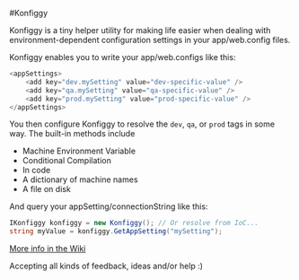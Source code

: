 #Konfiggy

Konfiggy is a tiny helper utility for making life easier when dealing with environment-dependent configuration settings in your app/web.config files.

Konfiggy enables you to write your app/web.configs like this:

```csharp
<appSettings>
    <add key="dev.mySetting" value="dev-specific-value" />
    <add key="qa.mySetting" value="qa-specific-value" />
    <add key="prod.mySetting" value="prod-specific-value" />
</appSettings>
```
You then configure Konfiggy to resolve the `dev`, `qa`, or `prod` tags in some way. The built-in methods include
- Machine Environment Variable
- Conditional Compilation
- In code
- A dictionary of machine names
- A file on disk

And query your appSetting/connectionString like this:
```csharp
IKonfiggy konfiggy = new Konfiggy(); // Or resolve from IoC...
string myValue = konfiggy.GetAppSetting("mySetting");
```

[More info in the Wiki](https://github.com/eaardal/Konfiggy/wiki/Getting-started) 

Accepting all kinds of feedback, ideas and/or help :)
